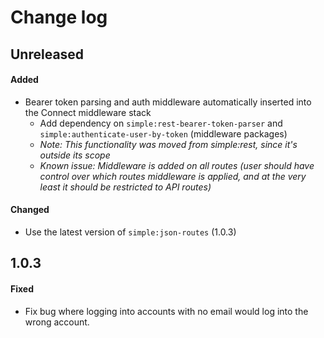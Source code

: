 # Change log

## Unreleased 

#### Added
- Bearer token parsing and auth middleware automatically inserted into the 
  Connect middleware stack
  - Add dependency on `simple:rest-bearer-token-parser` and 
    `simple:authenticate-user-by-token` (middleware packages)
  - _Note: This functionality was moved from simple:rest, since it's outside its 
    scope_
  - _Known issue: Middleware is added on all routes (user should have control 
    over which routes middleware is applied, and at the very least it should be 
    restricted to API routes)_
    
#### Changed
- Use the latest version of `simple:json-routes` (1.0.3)


## 1.0.3

#### Fixed
- Fix bug where logging into accounts with no email would log into the wrong
  account.